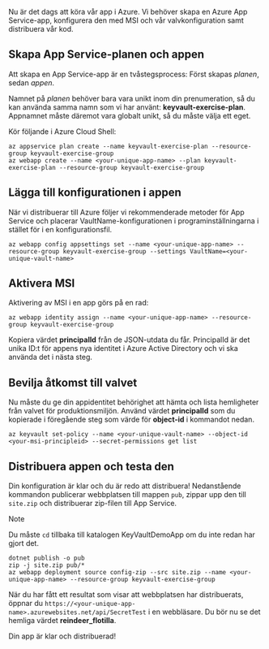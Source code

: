 Nu är det dags att köra vår app i Azure. Vi behöver skapa en Azure App Service-app, konfigurera den med MSI och vår valvkonfiguration samt distribuera vår kod.

## <a name="create-the-app-service-plan-and-app"></a>Skapa App Service-planen och appen

Att skapa en App Service-app är en tvåstegsprocess: Först skapas *planen*, sedan *appen*.

Namnet på *planen* behöver bara vara unikt inom din prenumeration, så du kan använda samma namn som vi har använt: **keyvault-exercise-plan**. Appnamnet måste däremot vara globalt unikt, så du måste välja ett eget.

Kör följande i Azure Cloud Shell:

```azurecli
az appservice plan create --name keyvault-exercise-plan --resource-group keyvault-exercise-group
az webapp create --name <your-unique-app-name> --plan keyvault-exercise-plan --resource-group keyvault-exercise-group
```

## <a name="add-configuration-to-the-app"></a>Lägga till konfigurationen i appen

När vi distribuerar till Azure följer vi rekommenderade metoder för App Service och placerar VaultName-konfigurationen i programinställningarna i stället för i en konfigurationsfil.

```azurecli
az webapp config appsettings set --name <your-unique-app-name> --resource-group keyvault-exercise-group --settings VaultName=<your-unique-vault-name>
```

## <a name="enable-msi"></a>Aktivera MSI

Aktivering av MSI i en app görs på en rad:

```azurecli
az webapp identity assign --name <your-unique-app-name> --resource-group keyvault-exercise-group
```

Kopiera värdet **principalId** från de JSON-utdata du får. PrincipalId är det unika ID:t för appens nya identitet i Azure Active Directory och vi ska använda det i nästa steg.

## <a name="grant-access-to-the-vault"></a>Bevilja åtkomst till valvet

Nu måste du ge din appidentitet behörighet att hämta och lista hemligheter från valvet för produktionsmiljön. Använd värdet **principalId** som du kopierade i föregående steg som värde för **object-id** i kommandot nedan.

```azurecli
az keyvault set-policy --name <your-unique-vault-name> --object-id <your-msi-principleid> --secret-permissions get list
```

## <a name="deploy-the-app-and-try-it-out"></a>Distribuera appen och testa den

Din konfiguration är klar och du är redo att distribuera! Nedanstående kommandon publicerar webbplatsen till mappen `pub`, zippar upp den till `site.zip` och distribuerar zip-filen till App Service.

> [!NOTE]
> Du måste `cd` tillbaka till katalogen KeyVaultDemoApp om du inte redan har gjort det.

```azurecli
dotnet publish -o pub
zip -j site.zip pub/*
az webapp deployment source config-zip --src site.zip --name <your-unique-app-name> --resource-group keyvault-exercise-group
```

När du har fått ett resultat som visar att webbplatsen har distribuerats, öppnar du `https://<your-unique-app-name>.azurewebsites.net/api/SecretTest` i en webbläsare. Du bör nu se det hemliga värdet **reindeer_flotilla**.

Din app är klar och distribuerad!